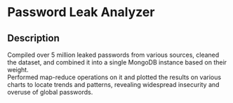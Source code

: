 # Password Leak Analyzer

## Description
Compiled over 5 million leaked passwords from various sources, cleaned the dataset, and combined it into a single MongoDB instance based on their weight. <br>
Performed map-reduce operations on it and plotted the results on various charts to locate trends and patterns, revealing widespread insecurity and overuse of global passwords.
